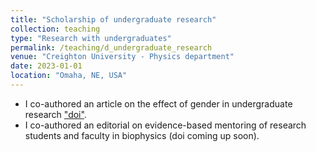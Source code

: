 ```yaml
---
title: "Scholarship of undergraduate research"
collection: teaching
type: "Research with undergraduates"
permalink: /teaching/d_undergraduate_research
venue: "Creighton University - Physics department"
date: 2023-01-01
location: "Omaha, NE, USA"
---
```


* I co-authored an article on the effect of gender in undergraduate research ["doi"](https://doi.org/10.1371/journal.pone.0196338).
* I co-authored an editorial on evidence-based mentoring of research students and faculty in biophysics (doi coming up soon).                                                                            

